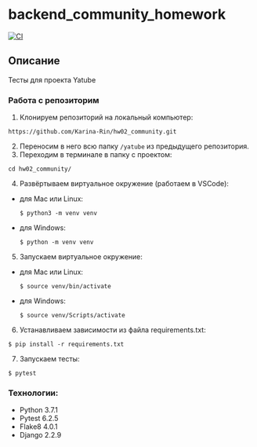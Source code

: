 # backend_community_homework

[![CI](https://github.com/yandex-praktikum/hw02_community/actions/workflows/python-app.yml/badge.svg?branch=master)](https://github.com/yandex-praktikum/hw02_community/actions/workflows/python-app.yml)

## Описание
Тесты для проекта Yatube

### Работа с репозиторим
1. Клонируем репозиторий на локальный компьютер:
```
https://github.com/Karina-Rin/hw02_community.git
```
2. Переносим в него всю папку `/yatube` из предыдущего репозитория.
3. Переходим в терминале в папку с проектом:
```
cd hw02_community/
```
4. Развёртываем виртуальное окружение (работаем в VSCode):
* для Mac или Linux:
  ```
  $ python3 -m venv venv
  ```
* для Windows:
  ```
  $ python -m venv venv
  ```
5. Запускаем виртуальное окружение:
* для Mac или Linux:
  ```
  $ source venv/bin/activate
  ```
  
* для Windows:
  ```
  $ source venv/Scripts/activate
  ```
6. Устанавливаем зависимости из файла requirements.txt:
```
$ pip install -r requirements.txt
```
7. Запускаем тесты:
```
$ pytest
```

### Технологии:
* Python 3.7.1
* Pytest 6.2.5
* Flake8 4.0.1
* Django 2.2.9
